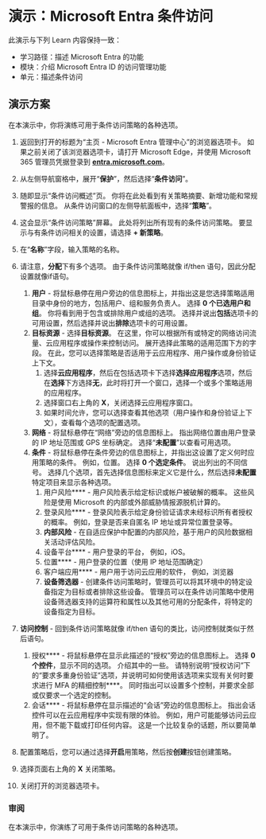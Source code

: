 <!---
---
Demo: Title: 'Azure AD Conditional Access' Learning Path/Module/Unit: "学习路径：描述 Microsoft Entra 的功能；模块 3：描述 Microsoft Entra ID 的访问管理功能；单元 2：描述条件访问
---
--->

# 演示：Microsoft Entra 条件访问

此演示与下列 Learn 内容保持一致：

- 学习路径：描述 Microsoft Entra 的功能
- 模块：介绍 Microsoft Entra ID 的访问管理功能
- 单元：描述条件访问

## 演示方案

在本演示中，你将演练可用于条件访问策略的各种选项。

1. 返回到打开的标题为“主页 - Microsoft Entra 管理中心”的浏览器选项卡。  如果之前关闭了该浏览器选项卡，请打开 Microsoft Edge，并使用 Microsoft 365 管理员凭据登录到 **[entra.microsoft.com](https://entra.microsoft.com)**。

1. 从左侧导航窗格中，展开“**保护**”，然后选择“**条件访问**”。

1. 随即显示“条件访问概述”页。  你将在此处看到有关策略摘要、新增功能和常规警报的信息。  从条件访问窗口的左侧导航面板中，选择“**策略**”。

1. 这会显示“条件访问策略”屏幕。 此处将列出所有现有的条件访问策略。 要显示与有条件访问相关的设置，请选择 **+ 新策略**。

1. 在“**名称**”字段，输入策略的名称。

1. 请注意，**分配**下有多个选项。  由于条件访问策略就像 if/then 语句，因此分配设置就像if语句。
    1. **用户** - 将鼠标悬停在用户旁边的信息图标上，并指出这是您选择策略适用目录中身份的地方，包括用户、组和服务负责人。 选择 **0 个已选用户和组**。  你将看到用于包含或排除用户或组的选项。 选择并说出**包括**选项卡的可用设置，然后选择并说出**排除**选项卡的可用设置。
    1. **目标资源** - 选择**目标资源**。  在这里，你可以根据所有或特定的网络访问流量、云应用程序或操作来控制访问。  展开选择此策略的适用范围下方的字段。  在此，您可以选择策略是否适用于云应用程序、用户操作或身份验证上下文。  
        1. 选择**云应用程序**，然后在包括选项卡下选择**选择应用程序**选项，然后在**选择**下方选择**无**，此时将打开一个窗口，选择一个或多个策略适用的应用程序。
        1. 选择窗口右上角的 **X**，关闭选择云应用程序窗口。
        1. 如果时间允许，您可以选择查看其他选项（用户操作和身份验证上下文），查看每个选项的配置选项。
    1. **网络** - 将鼠标悬停在“网络”旁边的信息图标上。  指出网络位置由用户登录的 IP 地址范围或 GPS 坐标确定。  选择“**未配置**”以查看可用选项。
    1. **条件** - 将鼠标悬停在条件旁边的信息图标上，并指出这设置了定义何时应用策略的条件。 例如，位置。 选择 **0 个选定条件**。 说出列出的不同信号。   选择几个选项，首先选择信息图标来定义它是什么，然后选择**未配置**特定项目来显示各种选项。
        1. 用户风险**** - 用户风险表示给定标识或帐户被破解的概率。 这些风险是使用 Microsoft 的内部或外部威胁情报源脱机计算的。
        1. 登录风险**** - 登录风险表示给定身份验证请求未经标识所有者授权的概率。 例如，登录是否来自匿名 IP 地址或异常位置登录等。
        1. **内部风险** - 在自适应保护中配置的内部风险，基于用户的风险数据相关活动评估风险。
        1. 设备平台**** - 用户登录的平台， 例如，iOS。
        1. 位置**** - 用户登录的位置（使用 IP 地址范围确定）
        1. 客户端应用**** - 用户用于访问云应用的软件， 例如，浏览器
        1. **设备筛选器** - 创建条件访问策略时，管理员可以将其环境中的特定设备指定为目标或者排除这些设备。 管理员可以在条件访问策略中使用设备筛选器支持的运算符和属性以及其他可用的分配条件，将特定的设备指定为目标。

1. **访问控制** - 回到条件访问策略就像 if/then 语句的类比，访问控制就类似于然后语句。
    1. 授权**** - 将鼠标悬停在显示此描述的“授权”旁边的信息图标上。  选择 **0 个控件**，显示不同的选项。  介绍其中的一些。  请特别说明“授权访问”下的“要求多重身份验证”选项，并说明可如何使用该选项来实现有关何时要求进行 MFA 的精细控制****。   同时指出可以设置多个控制，并要求全部或仅要求一个选定的控制。
    1. 会话**** - 将鼠标悬停在显示描述的“会话”旁边的信息图标上。  指出会话控件可以在云应用程序中实现有限的体验。  例如，用户可能能够访问云应用，但不能下载或打印任何内容。  这是一个比较复杂的话题，所以要简单明了。

1. 配置策略后，您可以通过选择**开启**用策略，然后按**创建**按钮创建策略。

1. 选择页面右上角的 **X** 关闭策略。

1. 关闭打开的浏览器选项卡。

### 审阅

在本演示中，你演练了可用于条件访问策略的各种选项。
